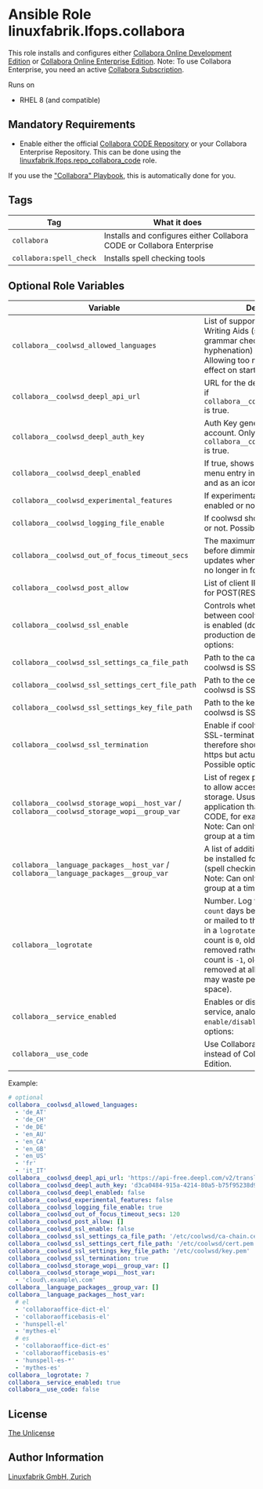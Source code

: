 # Ansible Role linuxfabrik.lfops.collabora

This role installs and configures either [Collabora Online Development Edition](https://www.collaboraoffice.com/code/) or [Collabora Online Enterprise Edition](https://www.collaboraoffice.com/collabora-online-3/). Note: To use Collabora Enterprise, you need an active [Collabora Subscription](https://www.collaboraoffice.com/subscriptions-2/).

Runs on

* RHEL 8 (and compatible)


## Mandatory Requirements

* Enable either the official [Collabora CODE Repository](https://docs.fedoraproject.org/en-US/collabora_code/) or your Collabora Enterprise Repository. This can be done using the [linuxfabrik.lfops.repo_collabora_code](https://github.com/Linuxfabrik/lfops/tree/main/roles/repo_collabora_code) role.

If you use the ["Collabora" Playbook](https://github.com/Linuxfabrik/lfops/blob/main/playbooks/collabora.yml), this is automatically done for you.

## Tags

| Tag              | What it does                           |
| ---              | ------------                           |
| `collabora` | Installs and configures either Collabora CODE or Collabora Enterprise |
| `collabora:spell_check` | Installs spell checking tools |

## Optional Role Variables

| Variable | Description | Default Value |
| -------- | ----------- | ------------- |
| `collabora__coolwsd_allowed_languages` | List of supported languages of Writing Aids (spell checker, grammar checker, thesaurus, hyphenation) on this instance. Allowing too many has negative effect on startup performance. |
| `collabora__coolwsd_deepl_api_url` | URL for the deepl API. Only works if `collabora__coolwsd_deepl_enabled` is true. | `'https://api-free.deepl.com/v2/translate'` |
| `collabora__coolwsd_deepl_auth_key` | Auth Key generated by your deepl account. Only works if `collabora__coolwsd_deepl_enabled` is true. | `''` |
| `collabora__coolwsd_deepl_enabled` | If true, shows translate option as a menu entry in the compact view and as an icon in the tabbed view. | `false` |
| `collabora__coolwsd_experimental_features` | If experimental features should be enabled or not. | `false` |
| `collabora__coolwsd_logging_file_enable` | If coolwsd should write to a logfile or not. Possible options: | `true` |
| `collabora__coolwsd_out_of_focus_timeout_secs` | The maximum number of seconds before dimming and stopping updates when the browser tab is no longer in focus. | `120` |
| `collabora__coolwsd_post_allow` | List of client IP addresses to allow for POST(REST). | `[]` |
| `collabora__coolwsd_ssl_enable` | Controls whether SSL encryption between coolwsd and the network is enabled (do not disable for production deployment). Possible options: | `false` |
| `collabora__coolwsd_ssl_settings_ca_file_path` | Path to the ca file. Set this when coolwsd is SSL-terminating. | `'/etc/coolwsd/ca-chain.cert.pem'` |
| `collabora__coolwsd_ssl_settings_cert_file_path` | Path to the cert file. Set this when coolwsd is SSL-terminating. | `'/etc/coolwsd/cert.pem'` |
| `collabora__coolwsd_ssl_settings_key_file_path` | Path to the key file. Set this when coolwsd is SSL-terminating. | `'/etc/coolwsd/key.pem'` |
| `collabora__coolwsd_ssl_termination` | Enable if coolwsd is behind a SSL-terminating proxy and therefore should act as if its using https but actually receives http. Possible options: | `true` |
| `collabora__coolwsd_storage_wopi__host_var` / <br> `collabora__coolwsd_storage_wopi__group_var` | List of regex pattern of hostname to allow access to the backend storage. Ususally the hostname application that uses Collabora CODE, for example Nextcloud. <br>Note: Can only be used in one group at a time. | `[]` |
| `collabora__language_packages__host_var` / <br> `collabora__language_packages__group_var` | A list of additional packages will be installed for language support (spell checking, thesaurus, etc). <br>Note: Can only be used in one group at a time. | `[de, en, fr, it]` |
| `collabora__logrotate` | Number. Log files are rotated `count` days before being removed or mailed to the address specified in a `logrotate` mail directive. If count is `0`, old versions are removed rather than rotated. If count is `-1`, old logs are not removed at all (use with caution, may waste performance and disk space). | `{{ logrotate__rotate | d(14) }}` |
| `collabora__service_enabled` | Enables or disables the coolwsd service, analogous to `systemctl enable/disable --now`. Possible options: | `true` |
| `collabora__use_code` | Use Collabora CODE Edition instead of Collabora Enterprise Edition. | `true` |

Example:
```yaml
# optional
collabora__coolwsd_allowed_languages:
  - 'de_AT'
  - 'de_CH'
  - 'de_DE'
  - 'en_AU'
  - 'en_CA'
  - 'en_GB'
  - 'en_US'
  - 'fr'
  - 'it_IT'
collabora__coolwsd_deepl_api_url: 'https://api-free.deepl.com/v2/translate'
collabora__coolwsd_deepl_auth_key: 'd3ca0484-915a-4214-80a5-b75f95238d9c:fx'
collabora__coolwsd_deepl_enabled: false
collabora__coolwsd_experimental_features: false
collabora__coolwsd_logging_file_enable: true
collabora__coolwsd_out_of_focus_timeout_secs: 120
collabora__coolwsd_post_allow: []
collabora__coolwsd_ssl_enable: false
collabora__coolwsd_ssl_settings_ca_file_path: '/etc/coolwsd/ca-chain.cert.pem'
collabora__coolwsd_ssl_settings_cert_file_path: '/etc/coolwsd/cert.pem'
collabora__coolwsd_ssl_settings_key_file_path: '/etc/coolwsd/key.pem'
collabora__coolwsd_ssl_termination: true
collabora__coolwsd_storage_wopi__group_var: []
collabora__coolwsd_storage_wopi__host_var:
  - 'cloud\.example\.com'
collabora__language_packages__group_var: []
collabora__language_packages__host_var:
  # el
  - 'collaboraoffice-dict-el'
  - 'collaboraofficebasis-el'
  - 'hunspell-el'
  - 'mythes-el'
  # es
  - 'collaboraoffice-dict-es'
  - 'collaboraofficebasis-es'
  - 'hunspell-es-*'
  - 'mythes-es'
collabora__logrotate: 7
collabora__service_enabled: true
collabora__use_code: false
```


## License

[The Unlicense](https://unlicense.org/)


## Author Information

[Linuxfabrik GmbH, Zurich](https://www.linuxfabrik.ch)
